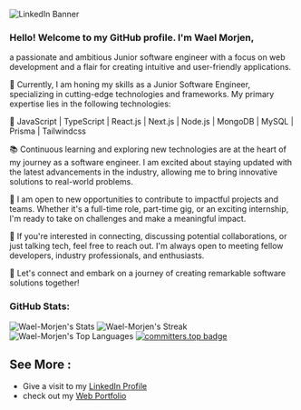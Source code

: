 
![LinkedIn Banner](https://github.com/Wael-Morjen/Wael-Morjen/assets/95170051/f41401b1-9de6-48db-8f9a-7066bb8b2903)

### Hello! Welcome to my GitHub profile. I'm Wael Morjen, 

a passionate and ambitious Junior software engineer with a focus on web development and a flair for creating intuitive and user-friendly applications.

💼 Currently, I am honing my skills as a Junior Software Engineer, specializing in cutting-edge technologies and frameworks. My primary expertise lies in the following technologies:

🔧 JavaScript | TypeScript | React.js | Next.js | Node.js | MongoDB | MySQL | Prisma | Tailwindcss

📚 Continuous learning and exploring new technologies are at the heart of my journey as a software engineer. I am excited about staying updated with the latest advancements in the industry, allowing me to bring innovative solutions to real-world problems.

💼 I am open to new opportunities to contribute to impactful projects and teams. Whether it's a full-time role, part-time gig, or an exciting internship, I'm ready to take on challenges and make a meaningful impact.

🤝 If you're interested in connecting, discussing potential collaborations, or just talking tech, feel free to reach out. I'm always open to meeting fellow developers, industry professionals, and enthusiasts.

🚀 Let's connect and embark on a journey of creating remarkable software solutions together!

### GitHub Stats:

![Wael-Morjen's Stats](https://github-readme-stats.vercel.app/api?username=Wael-Morjen&theme=nightowl&show_icons=true&hide_border=true&count_private=true)
![Wael-Morjen's Streak](https://github-readme-streak-stats.herokuapp.com/?user=Wael-Morjen&theme=nightowl&hide_border=true)
![Wael-Morjen's Top Languages](https://github-readme-stats.vercel.app/api/top-langs/?username=Wael-Morjen&theme=nightowl&show_icons=true&hide_border=true&layout=compact)
[![committers.top badge](https://user-badge.committers.top/tunisia/USERNAME.svg)](https://user-badge.committers.top/tunisia/USERNAME)


## See More :

- Give a visit to my [LinkedIn Profile](https://www.linkedin.com/in/wael-morjen/)
- check out my [Web Portfolio](https://portfolio-wael.vercel.app/)
